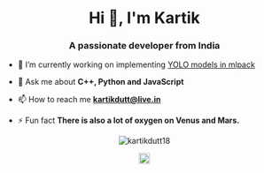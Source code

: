 <h1 align="center">Hi 👋, I'm Kartik</h1>
<h3 align="center">A passionate developer from India</h3>


- 🔭 I’m currently working on implementing [YOLO models in mlpack](https://github.com/mlpack/models)

- 💬 Ask me about **C++, Python and JavaScript**

- 📫 How to reach me **kartikdutt@live.in**

- ⚡ Fun fact **There is also a lot of oxygen on Venus and Mars.**

<p align="center"> <img src=https://github-readme-stats.vercel.app/api?username=kartikdutt18&show_icons=true alt=kartikdutt18 /> </p>

<p align="center"> 
<a href=https://linkedin.com/in/kartik-dutt target="blank"><img align="center" src=https://cdn.jsdelivr.net/npm/simple-icons@3.0.1/icons/linkedin.svg alt="kartik-dutt" height="20" width="20" /></a>
</p>
